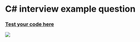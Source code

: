# C# interview example question
### [Test your code here](https://dotnetfiddle.net/)
![](https://www.codingame.com/blog/wp-content/uploads/2018/10/Capture-d%E2%80%99e%CC%81cran-2018-10-11-a%CC%80-11.15.59-compressor.png)